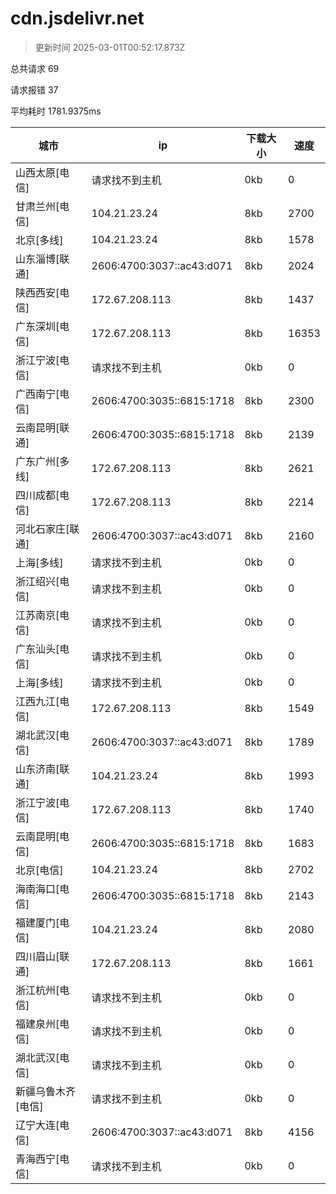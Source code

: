 
  # cdn.jsdelivr.net

  > 更新时间 2025-03-01T00:52:17.873Z
  
  总共请求 69

  请求报错 37

  平均耗时 1781.9375ms

|城市|ip|下载大小|速度|
|-----|----------|---|---|
|山西太原[电信]|请求找不到主机|0kb|0|
|甘肃兰州[电信]|104.21.23.24|8kb|2700|
|北京[多线]|104.21.23.24|8kb|1578|
|山东淄博[联通]|2606:4700:3037::ac43:d071|8kb|2024|
|陕西西安[电信]|172.67.208.113|8kb|1437|
|广东深圳[电信]|172.67.208.113|8kb|16353|
|浙江宁波[电信]|请求找不到主机|0kb|0|
|广西南宁[电信]|2606:4700:3035::6815:1718|8kb|2300|
|云南昆明[联通]|2606:4700:3035::6815:1718|8kb|2139|
|广东广州[多线]|172.67.208.113|8kb|2621|
|四川成都[电信]|172.67.208.113|8kb|2214|
|河北石家庄[联通]|2606:4700:3037::ac43:d071|8kb|2160|
|上海[多线]|请求找不到主机|0kb|0|
|浙江绍兴[电信]|请求找不到主机|0kb|0|
|江苏南京[电信]|请求找不到主机|0kb|0|
|广东汕头[电信]|请求找不到主机|0kb|0|
|上海[多线]|请求找不到主机|0kb|0|
|江西九江[电信]|172.67.208.113|8kb|1549|
|湖北武汉[电信]|2606:4700:3037::ac43:d071|8kb|1789|
|山东济南[联通]|104.21.23.24|8kb|1993|
|浙江宁波[电信]|172.67.208.113|8kb|1740|
|云南昆明[电信]|2606:4700:3035::6815:1718|8kb|1683|
|北京[电信]|104.21.23.24|8kb|2702|
|海南海口[电信]|2606:4700:3035::6815:1718|8kb|2143|
|福建厦门[电信]|104.21.23.24|8kb|2080|
|四川眉山[联通]|172.67.208.113|8kb|1661|
|浙江杭州[电信]|请求找不到主机|0kb|0|
|福建泉州[电信]|请求找不到主机|0kb|0|
|湖北武汉[电信]|请求找不到主机|0kb|0|
|新疆乌鲁木齐[电信]|请求找不到主机|0kb|0|
|辽宁大连[电信]|2606:4700:3037::ac43:d071|8kb|4156|
|青海西宁[电信]|请求找不到主机|0kb|0|

  